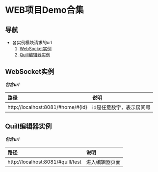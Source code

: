 # WEB项目Demo合集

## 导航

<div class="toc">
<ul>
    <li>各实例模块请求的url
        <ol>
            <li><a href="#WebSocket实例">WebSocket实例</a></li>
            <li><a href="#Quill编辑器实例">Quill编辑器实例</a></li>
        </ol>
    </li>
</ul>
</div>

## WebSocket实例

***包含url***

|   路径   | 说明                      |
| :----     | :------  |
| http://localhost:8081/#home/#{id}   | id是任意数字，表示房间号 |


## Quill编辑器实例

***包含url***

|   路径   | 说明                      |
| :----     | :------  |
| http://localhost:8081/#quill/test   | 进入编辑器页面 |

